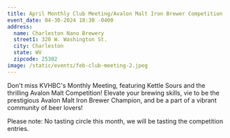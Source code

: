 ```yaml
---
title: April Monthly Club Meeting/Avalon Malt Iron Brewer Competition
event_date: 04-30-2024 18:30 -0400
address:
  name: Charleston Nano Brewery
  street1: 320 W. Washington St.
  city: Charleston
  state: WV
  zipcode: 25302
image: /static/events/feb-club-meeting-2.jpeg
---
```

D﻿on't miss KVHBC's Monthly Meeting, featuring Kettle Sours and the thrilling Avalon Malt Competition! Elevate your brewing skills, vie to be the prestigious Avalon Malt Iron Brewer Champion, and be a part of a vibrant community of beer lovers!

P﻿lease note: No tasting circle this month, we will be tasting the competition entries.